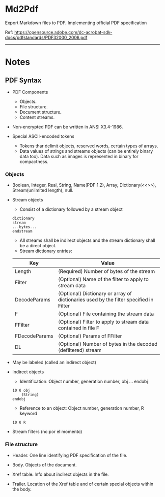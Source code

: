 # Md2Pdf

Export Markdown files to PDF.
Implementing official PDF specification

Ref: https://opensource.adobe.com/dc-acrobat-sdk-docs/pdfstandards/PDF32000_2008.pdf

---

# Notes

## PDF Syntax

- PDF Components
    - Objects. 
    - File structure.
    - Document structure.
    - Content streams.

- Non-encrypted PDF can be written in ANSI X3.4-1986.

- Special ASCII-encoded tokens
    - Tokens thar delimit objects, reserved words, certain types of arrays.
    - Data values of strings and streams objects (can be entirely binary data too). Data such as images is represented in binary for compactness.

###  Objects

- Boolean, Integer, Real, String, Name(PDF 1.2), Array, Dictionary(<<>>), Stream(unlimited length), null.

- Stream objects
    - Consist of a dictionary followed by a stream object
    ```
    dictionary
    stream
    ...bytes...
    endstream
    ```
    - All streams shall be indirect objects and the stream dictionary shall be a direct object.
    - Stream dictionary entries:
      
    | Key | Value |
    | ---- | ----- |
    | Length | (Required) Number of bytes of the stream |
    | Filter | (Optional) Name of the filter to apply to stream data |
    | DecodeParams | (Optional) Dictionary or array of dictionaries used by the filter specified in Filter |
    | F | (Optional) File containing the stream data |
    | FFilter | (Optional) Filter to apply to stream data contained in file F |
    | FDecodeParams | (Optional) Params of FFilter |
    | DL | (Optional) Number of bytes in the decoded (defiltered) stream |

- May be labeled (called an indirect object)

- Indirect objects
    - Identification: Object number, generation number, obj ... endobj

    ```
    10 0 obj
        (String)
    endobj
    ```
    - Reference to an object: Object number, generation number, R keyword
    ```
    10 0 R
    ```
    
- Stream filters (no por el momento)

### File structure

- Header. One line identifying PDF specification of the file.

- Body. Objects of the document.

- Xref table. Info about indirect objects in the file.

- Trailer. Location of the Xref table and of certain special objects within the body.

